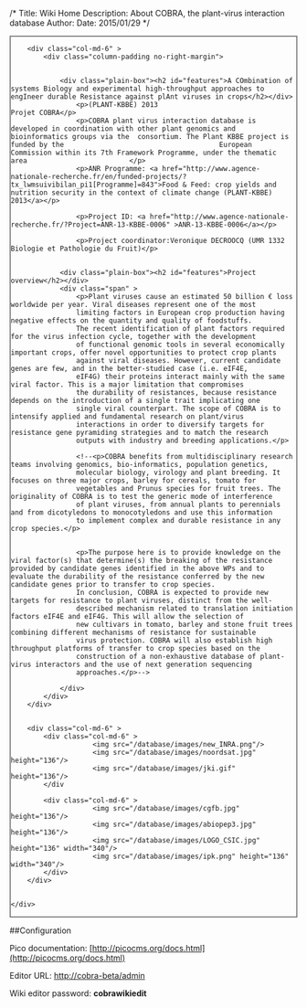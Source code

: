 /*
Title: Wiki Home
Description: About COBRA, the plant-virus interaction database
Author:
Date: 2015/01/29
*/


<div class="row">
	<div class=”span” style="border: 2px solid grey">
		
		
		<div class="col-md-6" >
			<div class="column-padding no-right-margin">
				
				
				<div class="plain-box"><h2 id="features">A COmbination of systems Biology and experimental high-throughput approaches to engIneer durable Resistance against plAnt viruses in crops</h2></div>
					<p>(PLANT-KBBE) 2013 										Projet COBRA</p>
					<p>COBRA plant virus interaction database is developed in coordination with other plant genomics and 										bioinformatics groups via the  consortium. The Plant KBBE project is funded by the 										European Commission within its 7th Framework Programme, under the thematic area 						</p>
					<p>ANR Programme: <a href="http://www.agence-nationale-recherche.fr/en/funded-projects/?tx_lwmsuivibilan_pi1[Programme]=843">Food & Feed: crop yields and nutrition security in the context of climate change (PLANT-KBBE) 2013</a></p>

					<p>Project ID: <a href="http://www.agence-nationale-recherche.fr/?Project=ANR-13-KBBE-0006" >ANR-13-KBBE-0006</a></p>

					<p>Project coordinator:Veronique DECROOCQ (UMR 1332 Biologie et Pathologie du Fruit)</p>
				
				
				<div class="plain-box"><h2 id="features">Project overview</h2></div>
				<div class="span" >
					<p>Plant viruses cause an estimated 50 billion € loss worldwide per year. Viral diseases represent one of the most
					limiting factors in European crop production having negative effects on the quantity and quality of foodstuffs. 
					The recent identification of plant factors required for the virus infection cycle, together with the development 
					of functional genomic tools in several economically important crops, offer novel opportunities to protect crop plants 
					against viral diseases. However, current candidate genes are few, and in the better-studied case (i.e. eIF4E, 
					eIF4G) their proteins interact mainly with the same viral factor. This is a major limitation that compromises 
					the durability of resistances, because resistance depends on the introduction of a single trait implicating one 
					single viral counterpart. The scope of COBRA is to intensify applied and fundamental research on plant/virus 
					interactions in order to diversify targets for resistance gene pyramiding strategies and to match the research 
					outputs with industry and breeding applications.</p>

					<!--<p>COBRA benefits from multidisciplinary research teams involving genomics, bio-informatics, population genetics, 
					molecular biology, virology and plant breeding. It focuses on three major crops, barley for cereals, tomato for 
					vegetables and Prunus species for fruit trees. The originality of COBRA is to test the generic mode of interference 
					of plant viruses, from annual plants to perennials and from dicotyledons to monocotyledons and use this information 
					to implement complex and durable resistance in any crop species.</p>


					<p>The purpose here is to provide knowledge on the viral factor(s) that determine(s) the breaking of the resistance provided by candidate genes identified in the above WPs and to evaluate the durability of the resistance conferred by the new candidate genes prior to transfer to crop species.
					In conclusion, COBRA is expected to provide new targets for resistance to plant viruses, distinct from the well- 
					described mechanism related to translation initiation factors eIF4E and eIF4G. This will allow the selection of 
					new cultivars in tomato, barley and stone fruit trees combining different mechanisms of resistance for sustainable 
					virus protection. COBRA will also establish high throughput platforms of transfer to crop species based on the 
					construction of a non-exhaustive database of plant-virus interactors and the use of next generation sequencing 
					approaches.</p>-->

				</div>
			</div>
		</div>
	
	
		<div class="col-md-6" >
			<div class="col-md-6" >
						<img src="/database/images/new_INRA.png"/>
						<img src="/database/images/noordsat.jpg"  height="136"/>
						<img src="/database/images/jki.gif"  height="136"/>
			</div
			
			<div class="col-md-6" >
						<img src="/database/images/cgfb.jpg" height="136"/>
						<img src="/database/images/abiopep3.jpg" height="136"/>
						<img src="/database/images/LOGO_CSIC.jpg" height="136" width="340"/>
						<img src="/database/images/ipk.png" height="136" width="340"/>
			</div>
		</div>
		
		
	</div>
	
</div>






##Configuration

Pico documentation: [http://picocms.org/docs.html](http://picocms.org/docs.html)

Editor URL: [http://cobra-beta/admin](/admin)

Wiki editor password: **cobrawikiedit**



